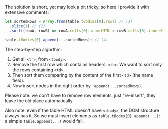 The solution is short, yet may look a bit tricky, so here I provide it with extensive comments:


```js
let sortedRows = Array.from(table.tBodies[0].rows) // (1)
  .slice(1) // (2)
  .sort((rowA, rowB) => rowA.cells[0].innerHTML > rowB.cells[0].innerHTML ? 1 : -1); // (3)

table.tBodies[0].append(...sortedRows); // (4)
```

The step-by-step algorthm:

1. Get all `<tr>`, from `<tbody>`.
2. Remove the first row which contains headers: `<th>`. We want to sort only the rows containing `<td>`.
3. Then sort them comparing by the content of the first `<td>` (the name field).
4. Now insert nodes in the right order by `.append(...sortedRows)`.

Please note: we don't have to remove row elements, just "re-insert", they leave the old place automatically.

Also note: even if the table HTML doesn't have `<tbody>`, the DOM structure always has it. So we must insert elements as `table.tBodes[0].append(...)`: a simple `table.append(...)` would fail.
